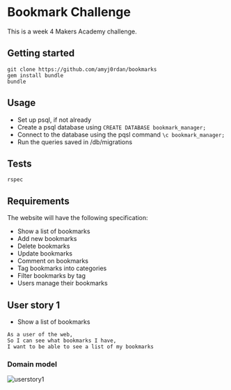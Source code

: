 # Bookmark Challenge

This is a week 4 Makers Academy challenge.

## Getting started

`git clone https://github.com/amyj0rdan/bookmarks`     
`gem install bundle`    
`bundle`    

## Usage

- Set up psql, if not already
- Create a psql database using `CREATE DATABASE bookmark_manager;`
- Connect to the database using the pqsl command `\c bookmark_manager;`
- Run the queries saved in /db/migrations

## Tests

`rspec`

## Requirements

The website will have the following specification:

- Show a list of bookmarks
- Add new bookmarks
- Delete bookmarks
- Update bookmarks
- Comment on bookmarks
- Tag bookmarks into categories
- Filter bookmarks by tag
- Users manage their bookmarks

## User story 1

- Show a list of bookmarks

```
As a user of the web,
So I can see what bookmarks I have,
I want to be able to see a list of my bookmarks
```

### Domain model

![userstory1](https://user-images.githubusercontent.com/45539085/54928186-7359a480-4f0b-11e9-9785-bdf71c4ba9e5.png)
